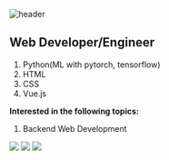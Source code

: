 ![header](https://capsule-render.vercel.app/api?type=waving&color=auto&height=300&section=header&text=Minseung-Kang&fontSize=70)

<div>
  <h2>
    Web Developer/Engineer
<!--     (<del><a href="[https://donowhy.github.io/]">More About Me</a></del>) -->
  </h2>
  <ol>
    <li>Python(ML with pytorch, tensorflow)</li>
    <li>HTML</li>
    <li>CSS</li>
    <li>Vue.js</li>
  
    
  </ol>
  <p><strong>Interested in the following topics:</strong></p>
  <ol>
    <li>Backend Web Development</li>
    </li>
    
  </ol>
  <div>
    <img src="https://img.shields.io/badge/vue.js-4FC08D?style=for-the-badge&logo=vue.js&logoColor=white">
    <img src="https://img.shields.io/badge/html-E34F26?style=for-the-badge&logo=html5&logoColor=white">
    <img src="https://img.shields.io/badge/css-1572B6?style=for-the-badge&logo=css3&logoColor=white">
  </div>
</div>
